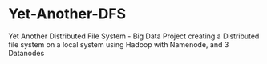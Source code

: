 # Yet-Another-DFS
Yet Another Distributed File System - Big Data Project creating a Distributed file system on a local system using Hadoop with Namenode, and 3 Datanodes
